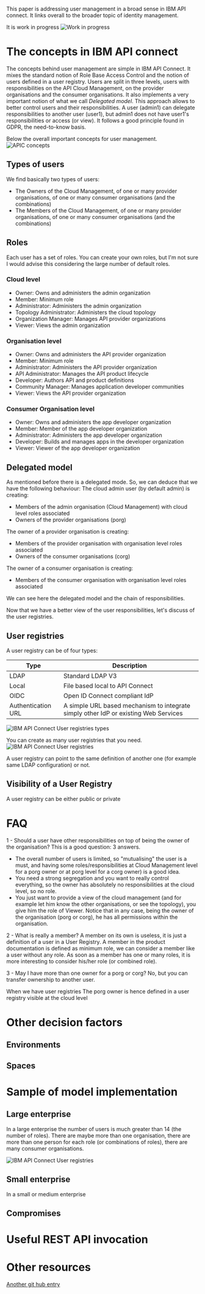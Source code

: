 This paper is addressing user management in a broad sense in IBM API connect. It links overall to the broader topic of identity management.

It is work in progress
![Work in progress](./images/work-in-progress.jpg "Work in progress")

# The concepts in IBM API connect
The concepts behind user management are simple in IBM API Connect.
It mixes the standard notion of Role Base Access Control and the notion of users defined in a user registry.
Users are split in three levels, users with responsibilities on the API Cloud Management, on the provider organisations and the consumer organisations.
It also implements a very important notion of what we call *Delegated model*. This approach allows to better control users and their responsibilities. A user (admin1) can delegate responsibilities to another user (user1), but admin1 does not have user1's responsibilities or access (or view). It follows a good principle found in GDPR, the need-to-know basis.

Below the overall important concepts for user management.
![APIC concepts](./images/apic-concepts.png "APIC concepts")

## Types of users
We find basically two types of users:
* The Owners of the Cloud Management, of one or many provider organisations, of one or many consumer organisations (and the combinations)
* The Members of the Cloud Management, of one or many provider organisations, of one or many consumer organisations (and the combinations)

## Roles
Each user has a set of roles. 
You can create your own roles, but I'm not sure I would advise this considering the large number of default roles.

### Cloud level
* Owner: Owns and administers the admin organization
* Member: Minimum role
* Administrator: Administers the admin organization
* Topology Administrator: Administers the cloud topology
* Organization Manager: Manages API provider organizations
* Viewer: Views the admin organization
### Organisation level
* Owner: Owns and administers the API provider organization
* Member: Minimum role
* Administrator: Administers the API provider organization
* API Administrator: Manages the API product lifecycle
* Developer: Authors API and product definitions
* Community Manager: Manages application developer communities
* Viewer: Views the API provider organization
### Consumer Organisation level
* Owner: Owns and administers the app developer organization
* Member: Member of the app developer organization
* Administrator: Administers the app developer organization
* Developer: Builds and manages apps in the developer organization
* Viewer: Viewer of the app developer organization

## Delegated model
As mentioned before there is a delegated mode. So, we can deduce that we have the following behaviour:
The cloud admin user (by default admin) is creating:
* Members of the admin organisation (Cloud Management) with cloud level roles associated
* Owners of the provider organisations (porg)

The owner of a provider organisation is creating:
* Members of the provider organisation with organisation level roles associated
* Owners of the consumer organisations (corg)

The owner of a consumer organisation is creating:
* Members of the consumer organisation with organisation level roles associated

We can see here the delegated model and the chain of responsibilities.


Now that we have a better view of the user responsibilities, let's discuss of the user registries.

## User registries
A user registry can be of four types: 

| Type               | Description                                                                         |
|--------------------|-------------------------------------------------------------------------------------|
| LDAP               | Standard LDAP V3                                                                    |
| Local              | File based local to API Connect                                                     |
| OIDC               | Open ID Connect compliant IdP                                                       |
| Authentication URL | A simple URL based mechanism to integrate simply other IdP or existing Web Services |

![IBM API Connect User registries types](./images/UR-types.png "IBM API Connect User registries types")

You can create as many user registries that you need.
![IBM API Connect User registries](./images/apic-registries.png "IBM API Connect User registries")

A user registry can point to the same definition of another one (for example same LDAP configuration) or not.

## Visibility of a User Registry

A user registry can be either public or private

# FAQ
1 - Should a user have other responsibilities on top of being the owner of the organisation?
This is a good question: 3 answers.
* The overall number of users is limited, so "mutualising" the user is a must, and having some roles/responsibilities at Cloud Management level for a porg owner or at porg level for a corg owner)  is a good idea. 
* You need a strong segregation and you want to really control everything, so the owner has absolutely no responsibilities at the cloud level, so no role.
* You just want to provide a view of the cloud management (and for example let him know the other organisations, or see the topology), you give him the role of Viewer.
Notice that in any case, being the owner of the organisation (porg or corg), he has all permissions within the organisation.

2 - What is really a member?
A member on its own is useless, it is just a definition of a user in a User Registry. A member in the product documentation is defined as minimum role, we can consider a member like a user without any role.
As soon as a member has one or many roles, it is more interesting to consider his/her role (or combined role).

3 - May I have more than one owner for a porg or corg?
No, but you can transfer ownership to another user.

When we have user registries 
The porg owner is hence defined in a user registry visible at the cloud level


# Other decision factors
## Environments
## Spaces


# Sample of model implementation

## Large enterprise
In a large enterprise the number of users is much greater than 14 (the number of roles). There are maybe more than one organisation, there are more than one person for each role (or combinations of roles), there are many consumer organisations.

![IBM API Connect User registries](./images/sample-user-definitions.png "IBM API Connect User registries")


## Small enterprise
In a small or medium enterprise 

## Compromises

# Useful REST API invocation


# Other resources
[Another git hub entry](https://github.com/ADesprets/bluemix-labs/blob/master/Lab%20API%20-%20Manage%20your%20APIs%20with%20API%20Connect/README-V10.md#table-of-content "A reference document I wrote")